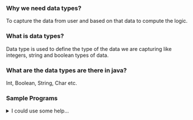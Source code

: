 ### Why we need data types?  
To capture the data from user and based on that data to compute the logic.  
### What is data types?  
Data type is used to define the type of the data we are capturing like integers, string and boolean types of data.  
### What are the data types are there in java?  
Int, Boolean, String, Char etc.  

### Sample Programs
<details>
<summary>I could use some help...</summary>
<p>

```java
class App{  
    public static void main(String args[]){  
     System.out.println("Hello Java");  
    }  
}  
```

</p>
</details> 
